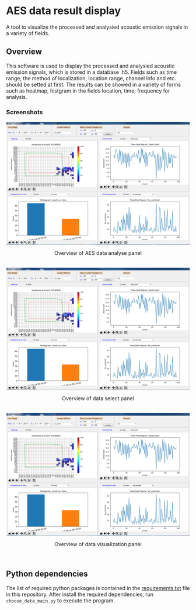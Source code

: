 # AES data result display

A tool to visualize the processed and analysied acoustic emission signals in a variety of fields.

## Overview

This software is used to display the processed and analysied acoustic emission signals, which is stored in a database .h5. Fields such as time range, the method of localization, location range, channel info and etc. should be setted at first. The results can be showed in a variety of forms such as heatmap, histgram in the fields location, time, frequency for analysis.

### Screenshots

<div align = "center">
  <img align = "center" width = "600" src = "/assets/image1.jpg">
<p align = "center">Overview of AES data analyse panel</p> <br>
  <img align = "center" width = "600" src = "/assets/image1.jpg">
<p align = "center">Overview of data select panel</p> <br>
  <img align = "center" width = "600" src = "/assets/image1.jpg">
<p align = "center">Overview of data visualization panel</p> <br>
 
</div>

## Python dependencies

The list of required python packages is contained in the [requirements.txt](requirements.txt) file in this repository. After install the required dependencies, run `choose_data_main.py` to execute the program.
